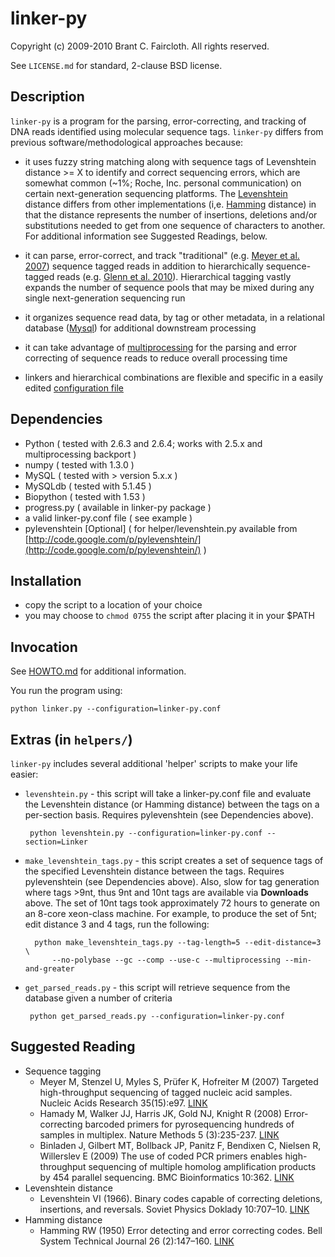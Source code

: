 # linker-py

Copyright (c) 2009-2010 Brant C. Faircloth.
All rights reserved.

See `LICENSE.md` for standard, 2-clause BSD license.

## Description

`linker-py` is a program for the parsing, error-correcting, and tracking of DNA reads identified using molecular sequence tags.  `linker-py` differs from previous software/methodological approaches because:

 * it uses fuzzy string matching along with sequence tags of Levenshtein distance >= X to identify and correct sequencing errors, which are somewhat common (~1%; Roche, Inc. personal communication) on certain next-generation sequencing platforms.  The [Levenshtein][1] distance differs from other implementations (i,e. [Hamming][2] distance) in that the distance represents the number of insertions, deletions and/or substitutions needed to get from one sequence of characters to another.  For additional information see Suggested Readings, below.
 
 * it can parse, error-correct, and track "traditional" (e.g. [Meyer et al. 2007][3]) sequence tagged reads in addition to hierarchically sequence-tagged reads (e.g. [Glenn et al. 2010][8]).  Hierarchical tagging vastly expands the number of sequence pools that may be mixed during any single next-generation sequencing run
 
 * it organizes sequence read data, by tag or other metadata, in a relational database ([Mysql][9]) for additional downstream processing
 
 * it can take advantage of [multiprocessing][10] for the parsing and error correcting of sequence reads to reduce overall processing time
 
 * linkers and hierarchical combinations are flexible and specific in a easily edited [configuration file][11]

## Dependencies

* Python ( tested with 2.6.3 and 2.6.4; works with 2.5.x and multiprocessing backport )
* numpy ( tested with 1.3.0 )
* MySQL ( tested with > version 5.x.x )
* MySQLdb ( tested with 5.1.45 )
* Biopython ( tested with 1.53 )
* progress.py ( available in linker-py package )
* a valid linker-py.conf file ( see example )
* pylevenshtein [Optional] ( for helper/levenshtein.py available from [http://code.google.com/p/pylevenshtein/](http://code.google.com/p/pylevenshtein/) )


## Installation

* copy the script to a location of your choice
* you may choose to `chmod 0755` the script after placing it in your $PATH

## Invocation

See [HOWTO.md](HOWTO.md) for additional information.

You run the program using:

    python linker.py --configuration=linker-py.conf


## Extras (in `helpers/`)

`linker-py` includes several additional 'helper' scripts to make your life easier:

 * `levenshtein.py` - this script will take a linker-py.conf file and evaluate the Levenshtein distance (or Hamming distance) between the tags on a per-section basis.  Requires pylevenshtein (see Dependencies above).
        
        python levenshtein.py --configuration=linker-py.conf --section=Linker

* `make_levenshtein_tags.py` - this script creates a set of sequence tags of the specified Levenshtein distance between the tags.  Requires pylevenshtein (see Dependencies above).  Also, slow for tag generation where tags >9nt, thus 9nt and 10nt tags are available via **Downloads** above.  The set of 10nt tags took approximately 72 hours to generate on an 8-core xeon-class machine.  For example, to produce the set of 5nt; edit distance 3 and 4 tags, run the following:

        python make_levenshtein_tags.py --tag-length=5 --edit-distance=3 \
            --no-polybase --gc --comp --use-c --multiprocessing --min-and-greater

 * `get_parsed_reads.py` - this script will retrieve sequence from the database given a number of criteria
        
        python get_parsed_reads.py --configuration=linker-py.conf
        
## Suggested Reading

 * Sequence tagging
    * Meyer M, Stenzel U, Myles S, Prüfer K, Hofreiter M (2007) Targeted 
    high-throughput sequencing of tagged nucleic acid samples.  Nucleic Acids 
    Research 35(15):e97.  [LINK][3]
    * Hamady M, Walker JJ, Harris JK, Gold NJ, Knight R (2008)
    Error-correcting barcoded primers for pyrosequencing hundreds of samples 
    in multiplex.  Nature Methods 5 (3):235-237. 
    [LINK][4]
    * Binladen J, Gilbert MT, Bollback JP, Panitz F, Bendixen C, Nielsen R, 
    Willerslev E (2009) The use of coded PCR primers enables high-throughput 
    sequencing of multiple homolog amplification products by 454 parallel 
    sequencing.  BMC Bioinformatics 10:362. 
    [LINK][5]
 * Levenshtein distance
     *  Levenshtein VI (1966). Binary codes capable of correcting deletions, 
     insertions, and reversals. Soviet Physics Doklady 10:707–10. [LINK][6]
 * Hamming distance
     * Hamming RW (1950) Error detecting and error correcting codes. Bell 
     System Technical Journal 26 (2):147–160. [LINK][7]
     
        
[1]:  http://en.wikipedia.org/wiki/Levenshtein_distance
[2]:  http://en.wikipedia.org/wiki/Hamming_distance
[3]:  http://dx.doi.org/10.1093/nar/gkm566
[4]:  http://dx.doi.org/10.1038/nmeth.1184
[5]:  http://dx.doi.org/10.1371/journal.pone.0000197
[6]:  http://sascha.geekheim.de/wp-content/uploads/2006/04/levenshtein.pdf
[7]:  http://www.caip.rutgers.edu/~bushnell/dsdwebsite/hamming.pdf
[8]:  http://www.uga.edu/
[9]:  http://www.mysql.com/
[10]: http://en.wikipedia.org/wiki/Multiprocessing
[11]: https://github.com/brantfaircloth/linker-py/blob/master/linker-py.conf